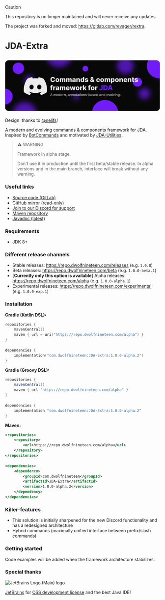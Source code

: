 > [!CAUTION]
> This repository is no longer maintained and will never receive any updates.
>
> The project was forked and moved: https://gitlab.com/revager/rextra.

# JDA-Extra

![JDA-Extra](banner.png)
---
Design: thanks to [@nelifs](https://github.com/nelifs)!

A modern and evolving commands & components framework for JDA. Inspired by [BotCommands](https://github.com/freya022/BotCommands) and motivated by [JDA-Utilities](https://github.com/JDA-Applications/JDA-Utilities).

> ⚠️ WARNING
> 
> Framework in alpha stage.
> 
> Don't use it in production until the first beta/stable release. In alpha versions and in the main branch, interface will break without any warning.

### Useful links

* [Source code (GitLab)](https://gitlab.com/DWolf_19/JDA-Extra)
* [GitHub mirror (read-only)](https://github.com/DWolf-19/JDA-Extra)
* [Join to our Discord for support](https://discord.gg/QN7Ef2KGkU)
* [Maven repository](https://repo.dwolfnineteen.com/)
* [Javadoc (latest)](https://repo.dwolfnineteen.com/javadoc/alpha/com/dwolfnineteen/JDA-Extra/latest)

### Requirements

* JDK 8+

### Different release channels

* Stable releases: https://repo.dwolfnineteen.com/releases (e.g. `1.0.0`)
* Beta releases: https://repo.dwolfnineteen.com/beta (e.g. `1.0.0-beta.1`)
* [**Currently only this option is available**] Alpha releases: https://repo.dwolfnineteen.com/alpha (e.g. `1.0.0-alpha.1`)
* Experimental releases: https://repo.dwolfnineteen.com/experimental (e.g. `1.0.0-exp.1`)

### Installation

**Gradle (Kotlin DSL):**
```kotlin
repositories {
    mavenCentral()
    maven { url = uri("https://repo.dwolfnineteen.com/alpha") }
}

dependencies {
    implementation("com.dwolfnineteen:JDA-Extra:1.0.0-alpha.2")
}
```

**Gradle (Groovy DSL):**
```groovy
repositories {
    mavenCentral()
    maven { url "https://repo.dwolfnineteen.com/alpha" }
}

dependencies {
    implementation "com.dwolfnineteen:JDA-Extra:1.0.0-alpha.2"
}
```

**Maven:**
```xml
<repositories>
    <repository>
        <url>https://repo.dwolfnineteen.com/alpha</url>
    </repository>
</repositories>

<dependencies>
    <dependency>
        <groupId>com.dwolfnineteen</groupId>
        <artifactId>JDA-Extra</artifactId>
        <version>1.0.0-alpha.2</version>
    </dependency>
</dependencies>
```

### Killer-features

* This solution is initially sharpened for the new Discord functionality and has a redesigned architecture
* Hybrid commands (maximally unified interface between prefix/slash commands)

### Getting started

Code examples will be added when the framework architecture stabilizes.

### Special thanks

<img alt="JetBrains Logo (Main) logo" height="150" src="https://resources.jetbrains.com/storage/products/company/brand/logos/jb_beam.png" width="150"/>

[JetBrains](https://www.jetbrains.com/) for [OSS development license](https://www.jetbrains.com/community/opensource/#support) and the best Java IDE!
